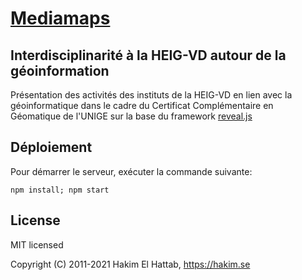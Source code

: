 # [Mediamaps](https://heig-vd.ch/rad/instituts/mei/mediamaps)

## Interdisciplinarité à la HEIG-VD autour de la géoinformation

Présentation des activités des instituts de la HEIG-VD en lien avec la géoinformatique dans le cadre du Certificat Complémentaire en Géomatique de l'UNIGE sur la base du framework [reveal.js](https://revealjs.com)

## Déploiement

Pour démarrer le serveur, exécuter la commande suivante:

`npm install; npm start`

## License

MIT licensed

Copyright (C) 2011-2021 Hakim El Hattab, https://hakim.se
